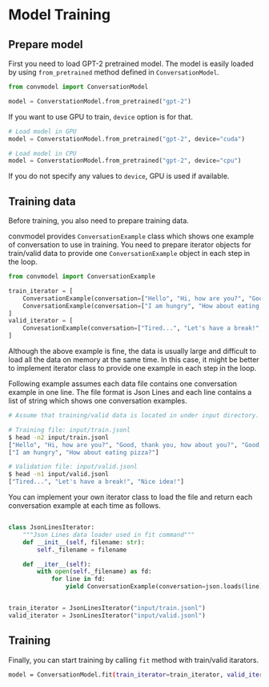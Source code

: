 # Model Training

## Prepare model

First you need to load GPT-2 pretrained model.
The model is easily loaded by using `from_pretrained` method defined in `ConversationModel`.

```py
from convmodel import ConversationModel

model = ConverstationModel.from_pretrained("gpt-2")
```

If you want to use GPU to train, `device` option is for that.


```py
# Load model in GPU
model = ConverstationModel.from_pretrained("gpt-2", device="cuda")

# Load model in CPU
model = ConverstationModel.from_pretrained("gpt-2", device="cpu")
```

If you do not specify any values to `device`, GPU is used if available.

## Training data

Before training, you also need to prepare training data.

convmodel provides `ConversationExample` class which shows one example of conversation to use in training.
You need to prepare iterator objects for train/valid data to provide one `ConversationExample` object in each step in the loop.

```py
from convmodel import ConversationExample

train_iterator = [
    ConversationExample(conversation=["Hello", "Hi, how are you?", "Good, thank you, how about you?", "Good, thanks!"]),
    ConversationExample(conversation=["I am hungry", "How about eating pizza?"]),
]
valid_iterator = [
    ConvesationExample(conversation=["Tired...", "Let's have a break!", "Nice idea!"]),
]
```

Although the above example is fine, the data is usually large and difficult to load all the data on memory at the same time.
In this case, it might be better to implement iterator class to provide one example in each step in the loop.

Following example assumes each data file contains one conversation example in one line. The file format is Json Lines and each line contains a list of string which shows one conversation examples.

```sh
# Assume that training/valid data is located in under input directory.

# Training file: input/train.jsonl
$ head -n2 input/train.jsonl
["Hello", "Hi, how are you?", "Good, thank you, how about you?", "Good, thanks!"]
["I am hungry", "How about eating pizza?"]

# Validation file: input/valid.jsonl
$ head -n1 input/valid.jsonl
["Tired...", "Let's have a break!", "Nice idea!"]
```

You can implement your own iterator class to load the file and return each conversation example at each time as follows.

```py

class JsonLinesIterator:
    """Json Lines data loader used in fit command"""
    def __init__(self, filename: str):
        self._filename = filename

    def __iter__(self):
        with open(self._filename) as fd:
            for line in fd:
                yield ConversationExample(conversation=json.loads(line))


train_iterator = JsonLinesIterator("input/train.jsonl")
valid_iterator = JsonLinesIterator("input/valid.jsonl")
```

## Training

Finally, you can start training by calling `fit` method with train/valid itarators.

```sh
model = ConversationModel.fit(train_iterator=train_iterator, valid_iterator=valid_iterator)
```
